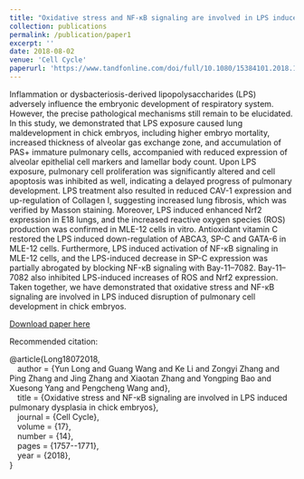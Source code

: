 ```yaml
---
title: "Oxidative stress and NF-κB signaling are involved in LPS induced pulmonary dysplasia in chick embryos"
collection: publications
permalink: /publication/paper1
excerpt: ''
date: 2018-08-02
venue: 'Cell Cycle'
paperurl: 'https://www.tandfonline.com/doi/full/10.1080/15384101.2018.1496743#abstract'
---
```

Inflammation or dysbacteriosis-derived lipopolysaccharides (LPS) adversely influence the embryonic development of respiratory system. However, the precise pathological mechanisms still remain to be elucidated. In this study, we demonstrated that LPS exposure caused lung maldevelopment in chick embryos, including higher embryo mortality, increased thickness of alveolar gas exchange zone, and accumulation of PAS+ immature pulmonary cells, accompanied with reduced expression of alveolar epithelial cell markers and lamellar body count. Upon LPS exposure, pulmonary cell proliferation was significantly altered and cell apoptosis was inhibited as well, indicating a delayed progress of pulmonary development. LPS treatment also resulted in reduced CAV-1 expression and up-regulation of Collagen I, suggesting increased lung fibrosis, which was verified by Masson staining. Moreover, LPS induced enhanced Nrf2 expression in E18 lungs, and the increased reactive oxygen species (ROS) production was confirmed in MLE-12 cells in vitro. Antioxidant vitamin C restored the LPS induced down-regulation of ABCA3, SP-C and GATA-6 in MLE-12 cells. Furthermore, LPS induced activation of NF-κB signaling in MLE-12 cells, and the LPS-induced decrease in SP-C expression was partially abrogated by blocking NF-κB signaling with Bay-11–7082. Bay-11–7082 also inhibited LPS-induced increases of ROS and Nrf2 expression. Taken together, we have demonstrated that oxidative stress and NF-κB signaling are involved in LPS induced disruption of pulmonary cell development in chick embryos.


[Download paper here](https://www.tandfonline.com/doi/full/10.1080/15384101.2018.1496743#abstract)

Recommended citation: 

@article{Long18072018,  
&emsp;author = {Yun Long and Guang Wang and Ke Li and Zongyi Zhang and Ping Zhang and Jing Zhang and Xiaotan Zhang and Yongping Bao and Xuesong Yang and Pengcheng Wang and},  
&emsp;title = {Oxidative stress and NF-κB signaling are involved in LPS induced pulmonary dysplasia in chick embryos},  
&emsp;journal = {Cell Cycle},  
&emsp;volume = {17},  
&emsp;number = {14},  
&emsp;pages = {1757--1771},  
&emsp;year = {2018},  
}
